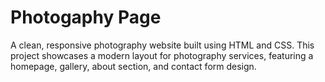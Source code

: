 # Photogaphy Page
A clean, responsive photography website built using HTML and CSS. This project showcases a modern layout for photography services, featuring a homepage, gallery, about section, and contact form design.
